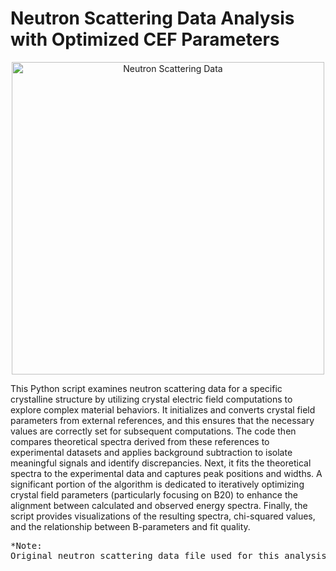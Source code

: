 # Neutron Scattering Data Analysis with Optimized CEF Parameters

<p align="center">
  <img src="https://github.com/user-attachments/assets/5e64795e-53b0-430e-aed8-3ebb3954ce54" 
       alt="Neutron Scattering Data" 
       width="500" />
</p>
This Python script examines neutron scattering data for a specific crystalline structure by utilizing crystal electric field computations to explore complex material behaviors. It initializes and converts crystal field parameters from external references, and this ensures that the necessary values are correctly set for subsequent computations. The code then compares theoretical spectra derived from these references to experimental datasets and applies background subtraction to isolate meaningful signals and identify discrepancies. Next, it fits the theoretical spectra to the experimental data and captures peak positions and widths. A significant portion of the algorithm is dedicated to iteratively optimizing crystal field parameters (particularly focusing on B20) to enhance the alignment between calculated and observed energy spectra. Finally, the script provides visualizations of the resulting spectra, chi-squared values, and the relationship between B-parameters and fit quality.
<pre>
*Note:
Original neutron scattering data file used for this analysis is not disclosed in this repo.
</pre>
